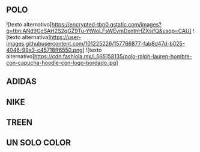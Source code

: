## POLO
![texto alternativo]https://encrypted-tbn0.gstatic.com/images?q=tbn:ANd9GcSAH2S2qGZ9Tu-YtWoLFsWEvmDxnthHZXsjfQ&usqp=CAU]
![texto alternativa]https://user-images.githubusercontent.com/101225226/157766877-fab8d47d-b025-4046-99a3-c45718ff6550.png]
![texto alternativo]https://cdn.fashiola.mx/L565158135/polo-ralph-lauren-hombre-con-capucha-hoodie-con-logo-bordado.jpg]
## ADIDAS
## NIKE
## TREEN
## UN SOLO COLOR 
